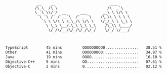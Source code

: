 <div align="center">
<pre><code>
 __    __                        ____      
/\ \  /\ \                      /\  _`\    
\ `\`\\/'/  __      ___       __\ \ \/\ \  
 `\ `\ /' /'__`\  /' _ `\    /\_\\ \ \ \ \ 
   `\ \ \/\ \ \.\_/\ \/\ \   \/_/_\ \ \_\ \
     \ \_\ \__/.\_\ \_\ \_\    /\_\\ \____/
      \/_/\/__/\/_/\/_/\/_/    \/_/ \/___/ 
                                           

</code></pre>

<!--START_SECTION:waka-->

```txt
TypeScript        45 mins         OOOOOOOOO0...............   38.51 %
Other             41 mins         OOOOOOOO0................   34.97 %
Java              19 mins         OOOO.....................   16.10 %
Objective-C++     9 mins          OO.......................   07.61 %
Objective-C       2 mins          0........................   02.12 %
```

<!--END_SECTION:waka-->
